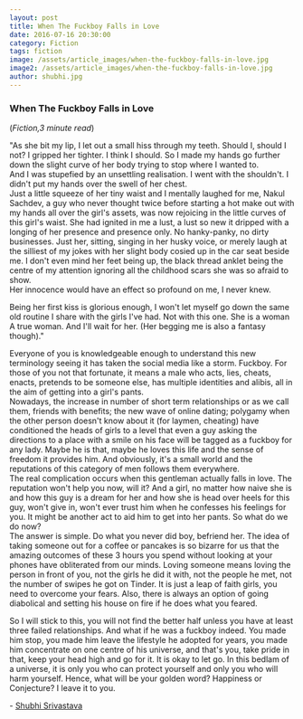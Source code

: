```yaml
---
layout: post
title: When The Fuckboy Falls in Love
date: 2016-07-16 20:30:00
category: Fiction
tags: fiction
image: /assets/article_images/when-the-fuckboy-falls-in-love.jpg
image2: /assets/article_images/when-the-fuckboy-falls-in-love.jpg
author: shubhi.jpg
---
```

<h3>When The Fuckboy Falls in Love</h3>
(<i>Fiction,3 minute read</i>)
<p>&quot;As she bit my lip, I let out a small hiss through my teeth. Should I, should I not? I gripped her tighter. I think I should. So I made my hands go further down the slight curve of her body trying to stop where I wanted to.<br />
And I was stupefied by an unsettling realisation. I went with the shouldn&#39;t. I didn&#39;t put my hands over the swell of her chest.&nbsp;<br />
Just a little squeeze of her tiny waist and I mentally laughed for me, Nakul Sachdev, a guy who never thought twice before starting a hot make out with my hands all over the girl&#39;s assets, was now rejoicing in the little curves of this girl&#39;s waist. She had ignited in me a lust, a lust so new it dripped with a longing of her presence and presence only. No hanky-panky, no dirty businesses. Just her, sitting, singing in her husky voice, or merely laugh at the silliest of my jokes with her slight body cosied up in the car seat beside me. I don&#39;t even mind her feet being up, the black thread anklet being the centre of my attention ignoring all the childhood scars she was so afraid to show.<br />
Her innocence would have an effect so profound on me, I never knew.</p>

<p>Being her first kiss is glorious enough, I won&#39;t let myself go down the same old routine I share with the girls I&#39;ve had. Not with this one. She is a woman<br />
A true woman. And I&#39;ll wait for her. (Her begging me is also a fantasy though).&quot;</p>

<p>Everyone of you is knowledgeable enough to understand this new terminology seeing it has taken the social media like a storm. Fuckboy. For those of you not that fortunate, it means a male who acts, lies, cheats, enacts, pretends to be someone else, has multiple identities and alibis, all in the aim of getting into a girl&#39;s pants.<br />
Nowadays, the increase in number of short term relationships or as we call them, friends with benefits; the new wave of online dating; polygamy when the other person doesn&#39;t know about it (for laymen, cheating) have conditioned the heads of girls to a level that even a guy asking the directions to a place with a smile on his face will be tagged as a fuckboy for any lady. Maybe he is that, maybe he loves this life and the sense of freedom it provides him. And obviously, it&#39;s a small world and the reputations of this category of men follows them everywhere.<br />
The real complication occurs when this gentleman actually falls in love. The reputation won&#39;t help you now, will it? And a girl, no matter how naive she is and how this guy is a dream for her and how she is head over heels for this guy, won&#39;t give in, won&#39;t ever trust him when he confesses his feelings for you. It might be another act to aid him to get into her pants. So what do we do now?<br />
The answer is simple. Do what you never did boy, befriend her. The idea of taking someone out for a coffee or pancakes is so bizarre for us that the amazing outcomes of these 3 hours you spend without looking at your phones have obliterated from our minds. Loving someone means loving the person in front of you, not the girls he did it with, not the people he met, not the number of swipes he got on Tinder. It is just a leap of faith girls, you need to overcome your fears. Also, there is always an option of going diabolical and setting his house on fire if he does what you feared.</p>

<p>So I will stick to this, you will not find the better half unless you have at least three failed relationships. And what if he was a fuckboy indeed. You made him stop, you made him leave the lifestyle he adopted for years, you made him concentrate on one centre of his universe, and that&#39;s you, take pride in that, keep your head high and go for it. It is okay to let go. In this bedlam of a universe, it is only you who can protect yourself and only you who will harm yourself. Hence, what will be your golden word? Happiness or Conjecture? I leave it to you.</p>

<p>-&nbsp;<a href="https://www.facebook.com/profile.php?id=100004731557281">Shubhi Srivastava</a></p>
